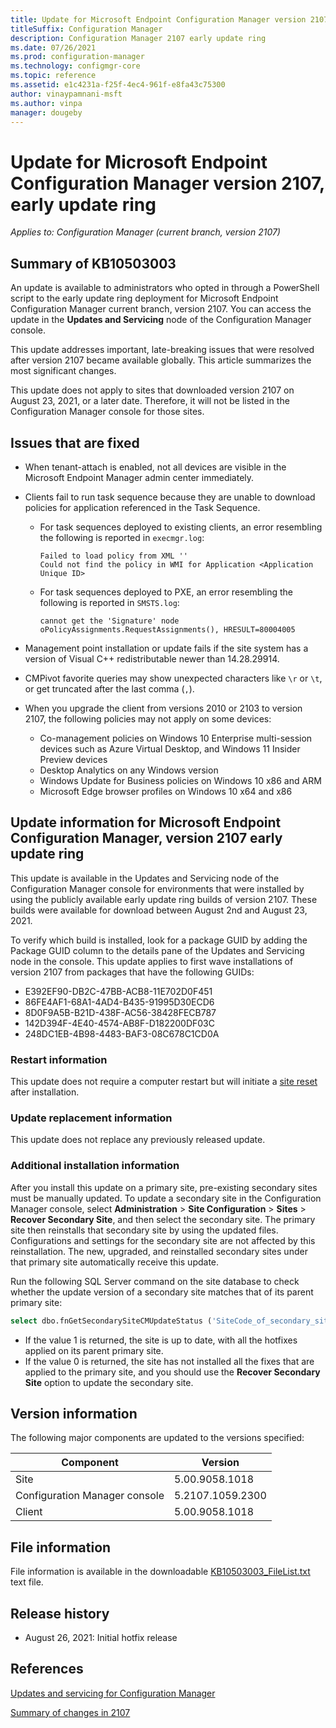 ```yaml
---
title: Update for Microsoft Endpoint Configuration Manager version 2107, early update ring
titleSuffix: Configuration Manager
description: Configuration Manager 2107 early update ring
ms.date: 07/26/2021
ms.prod: configuration-manager
ms.technology: configmgr-core
ms.topic: reference
ms.assetid: e1c4231a-f25f-4ec4-961f-e8fa43c75300
author: vinaypamnani-msft
ms.author: vinpa
manager: dougeby
---
```


# Update for Microsoft Endpoint Configuration Manager version 2107, early update ring

*Applies to: Configuration Manager (current branch, version 2107)*

## Summary of KB10503003

An update is available to administrators who opted in through a PowerShell script to the early update ring deployment for Microsoft Endpoint Configuration Manager current branch, version 2107. You can access the update in the **Updates and Servicing** node of the Configuration Manager console.

This update addresses important, late-breaking issues that were resolved after version 2107 became available globally. This article summarizes the most significant changes.

This update does not apply to sites that downloaded version 2107 on August 23, 2021, or a later date. Therefore, it will not be listed in the Configuration Manager console for those sites.

## Issues that are fixed

<!-- 10176285 -->
- When tenant-attach is enabled, not all devices are visible in the Microsoft Endpoint Manager admin center immediately.

<!-- 10506770 -->
- Clients fail to run task sequence because they are unable to download policies for application referenced in the Task Sequence. 

  - For task sequences deployed to existing clients, an error resembling the following is reported in `execmgr.log`:
  
    ```text
    Failed to load policy from XML ''
    Could not find the policy in WMI for Application <Application Unique ID>
    ```

  - For task sequences deployed to PXE, an error resembling the following is reported in `SMSTS.log`:

    ```text
    cannot get the 'Signature' node
    oPolicyAssignments.RequestAssignments(), HRESULT=80004005
    ```

<!-- 10518360 -->
- Management point installation or update fails if the site system has a version of Visual C++ redistributable newer than 14.28.29914.

<!-- 10517223 -->
- CMPivot favorite queries may show unexpected characters like `\r` or `\t`, or get truncated after the last comma (`,`).

<!-- 10608021 -->
- When you upgrade the client from versions 2010 or 2103 to version 2107, the following policies may not apply on some devices:

  - Co-management policies on Windows 10 Enterprise multi-session devices such as Azure Virtual Desktop, and Windows 11 Insider Preview devices
  - Desktop Analytics on any Windows version
  - Windows Update for Business policies on Windows 10 x86 and ARM
  - Microsoft Edge browser profiles on Windows 10 x64 and x86

## Update information for Microsoft Endpoint Configuration Manager, version 2107 early update ring

This update is available in the Updates and Servicing node of the Configuration Manager console for environments that were installed by using the publicly available early update ring builds of version 2107. These builds were available for download between August 2nd and August 23, 2021.

To verify which build is installed, look for a package GUID by adding the Package GUID column to the details pane of the Updates and Servicing node in the console. This update applies to first wave installations of version 2107 from packages that have the following GUIDs:

- E392EF90-DB2C-47BB-ACB8-11E702D0F451
- 86FE4AF1-68A1-4AD4-B435-91995D30ECD6
- 8D0F9A5B-B21D-438F-AC56-38428FECB787
- 142D394F-4E40-4574-AB8F-D182200DF03C
- 248DC1EB-4B98-4483-BAF3-08C678C1CD0A

### Restart information

<!-- TEMPLATE: Check with qiani before release as the site reset requirement will go away at some point -->
This update does not require a computer restart but will initiate a [site reset](../../core/servers/manage/modify-your-infrastructure.md#bkmk_reset) after installation.

### Update replacement information

This update does not replace any previously released update.

### Additional installation information

After you install this update on a primary site, pre-existing secondary sites must be manually updated. To update a secondary site in the Configuration Manager console, select **Administration** > **Site Configuration** > **Sites** >  **Recover Secondary Site**, and then select the secondary site. The primary site then reinstalls that secondary site by using the updated files. Configurations and settings for the secondary site are not affected by this reinstallation. The new, upgraded, and reinstalled secondary sites under that primary site automatically receive this update.

Run the following SQL Server command on the site database to check whether the update version of a secondary site matches that of its parent primary site:

```sql
select dbo.fnGetSecondarySiteCMUpdateStatus ('SiteCode_of_secondary_site')
```

- If the value 1 is returned, the site is up to date, with all the hotfixes applied on its parent primary site.
- If the value 0 is returned, the site has not installed all the fixes that are applied to the primary site, and you should use the **Recover Secondary Site** option to update the secondary site.

## Version information

<!-- TEMPLATE: Qiani will provide the component version information and the file table AKA link. -->
The following major components are updated to the versions specified:

| Component                     | Version          |
|-------------------------------|------------------|
| Site                          | 5.00.9058.1018   |
| Configuration Manager console | 5.2107.1059.2300 |
| Client                        | 5.00.9058.1018   |

## File information

File information is available in the downloadable [KB10503003_FileList.txt](https://aka.ms/KB10503003_FileList) text file.

## Release history

- August 26, 2021: Initial hotfix release

## References

[Updates and servicing for Configuration Manager](../../core/servers/manage/updates.md)

[Summary of changes in 2107](../../hotfix/2107/10096997.md)
